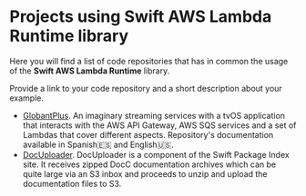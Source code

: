 # Projects using Swift AWS Lambda Runtime library

Here you will find a list of code repositories that has in common the usage of the **Swift AWS Lambda Runtime** library.

Provide a link to your code repository and a short description about your example.

- [GlobantPlus](https://github.com/fitomad/TechTalk-AWS-Lamba-Swift/). An imaginary streaming services with a tvOS application that interacts with the AWS API Gateway, AWS SQS services and a set of Lambdas that cover different aspects. Repository's documentation available in Spanish🇪🇸 and English🇺🇸.
- [DocUploader](https://github.com/SwiftPackageIndex/DocUploader). DocUploader is a component of the Swift Package Index site. It receives zipped DocC documentation archives which can be quite large via an S3 inbox and proceeds to unzip and upload the documentation files to S3.
